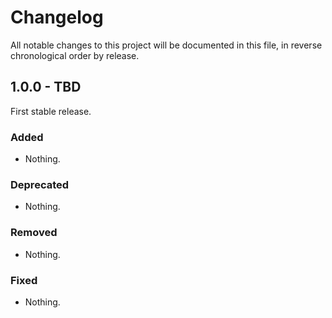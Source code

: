 # Changelog

All notable changes to this project will be documented in this file, in reverse chronological order by release.

## 1.0.0 - TBD

First stable release.

### Added

- Nothing.

### Deprecated

- Nothing.

### Removed

- Nothing.

### Fixed

- Nothing.
